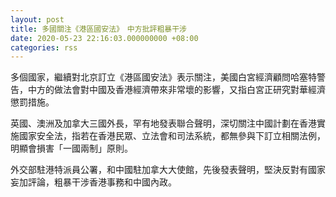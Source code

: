 ```yaml
---
layout: post
title: 多國關注《港區國安法》　中方批評粗暴干涉
date: 2020-05-23 22:16:03.000000000 +08:00
categories: rss
---
```


多個國家，繼續對北京訂立《港區國安法》表示關注，美國白宮經濟顧問哈塞特警告，中方的做法會對中國及香港經濟帶來非常壞的影響，又指白宮正研究對華經濟懲罰措施。

英國、澳洲及加拿大三國外長，罕有地發表聯合聲明，深切關注中國計劃在香港實施國家安全法，指若在香港民眾、立法會和司法系統，都無參與下訂立相關法例，明顯會損害「一國兩制」原則。

外交部駐港特派員公署，和中國駐加拿大大使館，先後發表聲明，堅決反對有國家妄加評論，粗暴干涉香港事務和中國內政。
